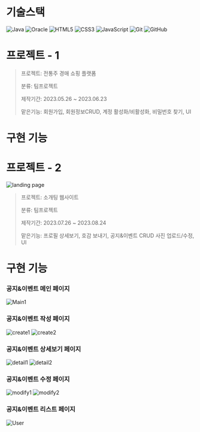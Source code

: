 기술스택
=========
![Java](https://img.shields.io/badge/java-%23ED8B00.svg?style=for-the-badge&logo=openjdk&logoColor=white)
![Oracle](https://img.shields.io/badge/Oracle-F80000?style=for-the-badge&logo=oracle&logoColor=white)
![HTML5](https://img.shields.io/badge/html5-%23E34F26.svg?style=for-the-badge&logo=html5&logoColor=white)
![CSS3](https://img.shields.io/badge/css3-%231572B6.svg?style=for-the-badge&logo=css3&logoColor=white)
![JavaScript](https://img.shields.io/badge/javascript-%23323330.svg?style=for-the-badge&logo=javascript&logoColor=%23F7DF1E)
![Git](https://img.shields.io/badge/git-%23F05033.svg?style=for-the-badge&logo=git&logoColor=white)
![GitHub](https://img.shields.io/badge/github-%23121011.svg?style=for-the-badge&logo=github&logoColor=white)


프로젝트 - 1
=============
> 프로젝트: 전통주 경매 쇼핑 플랫폼
>
> 분류: 팀프로젝트
>
> 제작기간: 2023.05.26 ~ 2023.06.23
>
> 맡은기능: 회원가입, 회원정보CRUD, 계정 활성화/비활성화, 비밀번호 찾기, UI  

구현 기능
===========

프로젝트 - 2
=============
![landing page](https://github.com/DoooHyun/Portfolio/assets/134381988/76e9e88e-a34c-4be1-b1f2-6f2df8cc51b6)
> 프로젝트: 소개팅 웹사이트
>
> 분류: 팀프로젝트
>
> 제작기간: 2023.07.26 ~ 2023.08.24
>
> 맡은기능: 프로필 상세보기, 호감 보내기, 공지&이벤트 CRUD 사진 업로드/수정, UI

 구현 기능
 ===========

 ### 공지&이벤트 메인 페이지
![Main1](https://github.com/DoooHyun/Portfolio/assets/134381988/f294a00e-bcae-42fc-9d5e-adb1b0c426e7)

### 공지&이벤트 작성 페이지
![create1](https://github.com/DoooHyun/Portfolio/assets/134381988/1179e37f-354d-4b80-9886-142927b17f9c)
![create2](https://github.com/DoooHyun/Portfolio/assets/134381988/b37973da-068b-4661-901f-6139314c35f3)

### 공지&이벤트 상세보기 페이지
![detail1](https://github.com/DoooHyun/Portfolio/assets/134381988/f4c0482a-c24c-4878-945f-bfd4ac31c1f4)
![detail2](https://github.com/DoooHyun/Portfolio/assets/134381988/b52b1e96-7ca1-48e6-81d2-5655fd813955)

### 공지&이벤트 수정 페이지
![modify1](https://github.com/DoooHyun/Portfolio/assets/134381988/d5d30f8a-1fb8-4e3e-84d6-97f115450e33)
![modify2](https://github.com/DoooHyun/Portfolio/assets/134381988/5b3554bb-eb55-4672-b2f8-a714b56c7fcc)

### 공지&이벤트 리스트 페이지
![User](https://github.com/DoooHyun/Portfolio/assets/134381988/2050aff7-dc37-4227-b988-e25ee7cffa3b)



